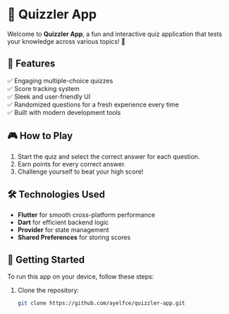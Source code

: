 # 🎯 Quizzler App  

Welcome to **Quizzler App**, a fun and interactive quiz application that tests your knowledge across various topics! 🚀  

## 📌 Features  
✅ Engaging multiple-choice quizzes  
✅ Score tracking system  
✅ Sleek and user-friendly UI  
✅ Randomized questions for a fresh experience every time  
✅ Built with modern development tools  

## 🎮 How to Play  
1. Start the quiz and select the correct answer for each question.  
2. Earn points for every correct answer.  
3. Challenge yourself to beat your high score!  

## 🛠️ Technologies Used  
- **Flutter** for smooth cross-platform performance  
- **Dart** for efficient backend logic  
- **Provider** for state management  
- **Shared Preferences** for storing scores  

## 🚀 Getting Started  
To run this app on your device, follow these steps:  

1. Clone the repository:  
   ```sh
   git clone https://github.com/ayelfce/quizzler-app.git
